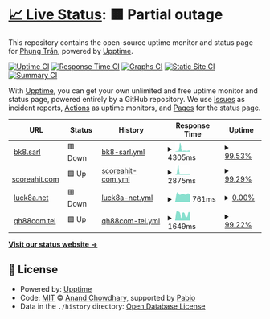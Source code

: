 # [📈 Live Status](https://phungtd.github.io/upptime): <!--live status--> **🟧 Partial outage**

This repository contains the open-source uptime monitor and status page for [Phụng Trần](https://phungtd.github.io/upptime), powered by [Upptime](https://github.com/upptime/upptime).

[![Uptime CI](https://github.com/phungtd/upptime/workflows/Uptime%20CI/badge.svg)](https://github.com/phungtd/upptime/actions?query=workflow%3A%22Uptime+CI%22)
[![Response Time CI](https://github.com/phungtd/upptime/workflows/Response%20Time%20CI/badge.svg)](https://github.com/phungtd/upptime/actions?query=workflow%3A%22Response+Time+CI%22)
[![Graphs CI](https://github.com/phungtd/upptime/workflows/Graphs%20CI/badge.svg)](https://github.com/phungtd/upptime/actions?query=workflow%3A%22Graphs+CI%22)
[![Static Site CI](https://github.com/phungtd/upptime/workflows/Static%20Site%20CI/badge.svg)](https://github.com/phungtd/upptime/actions?query=workflow%3A%22Static+Site+CI%22)
[![Summary CI](https://github.com/phungtd/upptime/workflows/Summary%20CI/badge.svg)](https://github.com/phungtd/upptime/actions?query=workflow%3A%22Summary+CI%22)

With [Upptime](https://upptime.js.org), you can get your own unlimited and free uptime monitor and status page, powered entirely by a GitHub repository. We use [Issues](https://github.com/phungtd/upptime/issues) as incident reports, [Actions](https://github.com/phungtd/upptime/actions) as uptime monitors, and [Pages](https://phungtd.github.io/upptime) for the status page.

<!--start: status pages-->
<!-- This summary is generated by Upptime (https://github.com/upptime/upptime) -->
<!-- Do not edit this manually, your changes will be overwritten -->
<!-- prettier-ignore -->
| URL | Status | History | Response Time | Uptime |
| --- | ------ | ------- | ------------- | ------ |
| <img alt="" src="https://icons.duckduckgo.com/ip3/bk8.sarl.ico" height="13"> [bk8.sarl](https://bk8.sarl) | 🟥 Down | [bk8-sarl.yml](https://github.com/phungtd/upptime/commits/HEAD/history/bk8-sarl.yml) | <details><summary><img alt="Response time graph" src="./graphs/bk8-sarl/response-time-week.png" height="20"> 4305ms</summary><br><a href="https://uptime.web7m.com/history/bk8-sarl"><img alt="Response time 1284" src="https://img.shields.io/endpoint?url=https%3A%2F%2Fraw.githubusercontent.com%2Fphungtd%2Fupptime%2FHEAD%2Fapi%2Fbk8-sarl%2Fresponse-time.json"></a><br><a href="https://uptime.web7m.com/history/bk8-sarl"><img alt="24-hour response time 1804" src="https://img.shields.io/endpoint?url=https%3A%2F%2Fraw.githubusercontent.com%2Fphungtd%2Fupptime%2FHEAD%2Fapi%2Fbk8-sarl%2Fresponse-time-day.json"></a><br><a href="https://uptime.web7m.com/history/bk8-sarl"><img alt="7-day response time 4305" src="https://img.shields.io/endpoint?url=https%3A%2F%2Fraw.githubusercontent.com%2Fphungtd%2Fupptime%2FHEAD%2Fapi%2Fbk8-sarl%2Fresponse-time-week.json"></a><br><a href="https://uptime.web7m.com/history/bk8-sarl"><img alt="30-day response time 2291" src="https://img.shields.io/endpoint?url=https%3A%2F%2Fraw.githubusercontent.com%2Fphungtd%2Fupptime%2FHEAD%2Fapi%2Fbk8-sarl%2Fresponse-time-month.json"></a><br><a href="https://uptime.web7m.com/history/bk8-sarl"><img alt="1-year response time 1284" src="https://img.shields.io/endpoint?url=https%3A%2F%2Fraw.githubusercontent.com%2Fphungtd%2Fupptime%2FHEAD%2Fapi%2Fbk8-sarl%2Fresponse-time-year.json"></a></details> | <details><summary><a href="https://uptime.web7m.com/history/bk8-sarl">99.53%</a></summary><a href="https://uptime.web7m.com/history/bk8-sarl"><img alt="All-time uptime 99.31%" src="https://img.shields.io/endpoint?url=https%3A%2F%2Fraw.githubusercontent.com%2Fphungtd%2Fupptime%2FHEAD%2Fapi%2Fbk8-sarl%2Fuptime.json"></a><br><a href="https://uptime.web7m.com/history/bk8-sarl"><img alt="24-hour uptime 99.99%" src="https://img.shields.io/endpoint?url=https%3A%2F%2Fraw.githubusercontent.com%2Fphungtd%2Fupptime%2FHEAD%2Fapi%2Fbk8-sarl%2Fuptime-day.json"></a><br><a href="https://uptime.web7m.com/history/bk8-sarl"><img alt="7-day uptime 99.53%" src="https://img.shields.io/endpoint?url=https%3A%2F%2Fraw.githubusercontent.com%2Fphungtd%2Fupptime%2FHEAD%2Fapi%2Fbk8-sarl%2Fuptime-week.json"></a><br><a href="https://uptime.web7m.com/history/bk8-sarl"><img alt="30-day uptime 99.89%" src="https://img.shields.io/endpoint?url=https%3A%2F%2Fraw.githubusercontent.com%2Fphungtd%2Fupptime%2FHEAD%2Fapi%2Fbk8-sarl%2Fuptime-month.json"></a><br><a href="https://uptime.web7m.com/history/bk8-sarl"><img alt="1-year uptime 99.31%" src="https://img.shields.io/endpoint?url=https%3A%2F%2Fraw.githubusercontent.com%2Fphungtd%2Fupptime%2FHEAD%2Fapi%2Fbk8-sarl%2Fuptime-year.json"></a></details>
| <img alt="" src="https://icons.duckduckgo.com/ip3/scoreahit.com.ico" height="13"> [scoreahit.com](https://scoreahit.com) | 🟩 Up | [scoreahit-com.yml](https://github.com/phungtd/upptime/commits/HEAD/history/scoreahit-com.yml) | <details><summary><img alt="Response time graph" src="./graphs/scoreahit-com/response-time-week.png" height="20"> 2875ms</summary><br><a href="https://uptime.web7m.com/history/scoreahit-com"><img alt="Response time 1176" src="https://img.shields.io/endpoint?url=https%3A%2F%2Fraw.githubusercontent.com%2Fphungtd%2Fupptime%2FHEAD%2Fapi%2Fscoreahit-com%2Fresponse-time.json"></a><br><a href="https://uptime.web7m.com/history/scoreahit-com"><img alt="24-hour response time 1104" src="https://img.shields.io/endpoint?url=https%3A%2F%2Fraw.githubusercontent.com%2Fphungtd%2Fupptime%2FHEAD%2Fapi%2Fscoreahit-com%2Fresponse-time-day.json"></a><br><a href="https://uptime.web7m.com/history/scoreahit-com"><img alt="7-day response time 2875" src="https://img.shields.io/endpoint?url=https%3A%2F%2Fraw.githubusercontent.com%2Fphungtd%2Fupptime%2FHEAD%2Fapi%2Fscoreahit-com%2Fresponse-time-week.json"></a><br><a href="https://uptime.web7m.com/history/scoreahit-com"><img alt="30-day response time 1560" src="https://img.shields.io/endpoint?url=https%3A%2F%2Fraw.githubusercontent.com%2Fphungtd%2Fupptime%2FHEAD%2Fapi%2Fscoreahit-com%2Fresponse-time-month.json"></a><br><a href="https://uptime.web7m.com/history/scoreahit-com"><img alt="1-year response time 1176" src="https://img.shields.io/endpoint?url=https%3A%2F%2Fraw.githubusercontent.com%2Fphungtd%2Fupptime%2FHEAD%2Fapi%2Fscoreahit-com%2Fresponse-time-year.json"></a></details> | <details><summary><a href="https://uptime.web7m.com/history/scoreahit-com">99.29%</a></summary><a href="https://uptime.web7m.com/history/scoreahit-com"><img alt="All-time uptime 91.57%" src="https://img.shields.io/endpoint?url=https%3A%2F%2Fraw.githubusercontent.com%2Fphungtd%2Fupptime%2FHEAD%2Fapi%2Fscoreahit-com%2Fuptime.json"></a><br><a href="https://uptime.web7m.com/history/scoreahit-com"><img alt="24-hour uptime 100.00%" src="https://img.shields.io/endpoint?url=https%3A%2F%2Fraw.githubusercontent.com%2Fphungtd%2Fupptime%2FHEAD%2Fapi%2Fscoreahit-com%2Fuptime-day.json"></a><br><a href="https://uptime.web7m.com/history/scoreahit-com"><img alt="7-day uptime 99.29%" src="https://img.shields.io/endpoint?url=https%3A%2F%2Fraw.githubusercontent.com%2Fphungtd%2Fupptime%2FHEAD%2Fapi%2Fscoreahit-com%2Fuptime-week.json"></a><br><a href="https://uptime.web7m.com/history/scoreahit-com"><img alt="30-day uptime 99.77%" src="https://img.shields.io/endpoint?url=https%3A%2F%2Fraw.githubusercontent.com%2Fphungtd%2Fupptime%2FHEAD%2Fapi%2Fscoreahit-com%2Fuptime-month.json"></a><br><a href="https://uptime.web7m.com/history/scoreahit-com"><img alt="1-year uptime 91.57%" src="https://img.shields.io/endpoint?url=https%3A%2F%2Fraw.githubusercontent.com%2Fphungtd%2Fupptime%2FHEAD%2Fapi%2Fscoreahit-com%2Fuptime-year.json"></a></details>
| <img alt="" src="https://icons.duckduckgo.com/ip3/luck8a.net.ico" height="13"> [luck8a.net](https://luck8a.net) | 🟥 Down | [luck8a-net.yml](https://github.com/phungtd/upptime/commits/HEAD/history/luck8a-net.yml) | <details><summary><img alt="Response time graph" src="./graphs/luck8a-net/response-time-week.png" height="20"> 761ms</summary><br><a href="https://uptime.web7m.com/history/luck8a-net"><img alt="Response time 2036" src="https://img.shields.io/endpoint?url=https%3A%2F%2Fraw.githubusercontent.com%2Fphungtd%2Fupptime%2FHEAD%2Fapi%2Fluck8a-net%2Fresponse-time.json"></a><br><a href="https://uptime.web7m.com/history/luck8a-net"><img alt="24-hour response time 658" src="https://img.shields.io/endpoint?url=https%3A%2F%2Fraw.githubusercontent.com%2Fphungtd%2Fupptime%2FHEAD%2Fapi%2Fluck8a-net%2Fresponse-time-day.json"></a><br><a href="https://uptime.web7m.com/history/luck8a-net"><img alt="7-day response time 761" src="https://img.shields.io/endpoint?url=https%3A%2F%2Fraw.githubusercontent.com%2Fphungtd%2Fupptime%2FHEAD%2Fapi%2Fluck8a-net%2Fresponse-time-week.json"></a><br><a href="https://uptime.web7m.com/history/luck8a-net"><img alt="30-day response time 1209" src="https://img.shields.io/endpoint?url=https%3A%2F%2Fraw.githubusercontent.com%2Fphungtd%2Fupptime%2FHEAD%2Fapi%2Fluck8a-net%2Fresponse-time-month.json"></a><br><a href="https://uptime.web7m.com/history/luck8a-net"><img alt="1-year response time 2036" src="https://img.shields.io/endpoint?url=https%3A%2F%2Fraw.githubusercontent.com%2Fphungtd%2Fupptime%2FHEAD%2Fapi%2Fluck8a-net%2Fresponse-time-year.json"></a></details> | <details><summary><a href="https://uptime.web7m.com/history/luck8a-net">0.00%</a></summary><a href="https://uptime.web7m.com/history/luck8a-net"><img alt="All-time uptime 80.27%" src="https://img.shields.io/endpoint?url=https%3A%2F%2Fraw.githubusercontent.com%2Fphungtd%2Fupptime%2FHEAD%2Fapi%2Fluck8a-net%2Fuptime.json"></a><br><a href="https://uptime.web7m.com/history/luck8a-net"><img alt="24-hour uptime 0.00%" src="https://img.shields.io/endpoint?url=https%3A%2F%2Fraw.githubusercontent.com%2Fphungtd%2Fupptime%2FHEAD%2Fapi%2Fluck8a-net%2Fuptime-day.json"></a><br><a href="https://uptime.web7m.com/history/luck8a-net"><img alt="7-day uptime 0.00%" src="https://img.shields.io/endpoint?url=https%3A%2F%2Fraw.githubusercontent.com%2Fphungtd%2Fupptime%2FHEAD%2Fapi%2Fluck8a-net%2Fuptime-week.json"></a><br><a href="https://uptime.web7m.com/history/luck8a-net"><img alt="30-day uptime 67.51%" src="https://img.shields.io/endpoint?url=https%3A%2F%2Fraw.githubusercontent.com%2Fphungtd%2Fupptime%2FHEAD%2Fapi%2Fluck8a-net%2Fuptime-month.json"></a><br><a href="https://uptime.web7m.com/history/luck8a-net"><img alt="1-year uptime 80.27%" src="https://img.shields.io/endpoint?url=https%3A%2F%2Fraw.githubusercontent.com%2Fphungtd%2Fupptime%2FHEAD%2Fapi%2Fluck8a-net%2Fuptime-year.json"></a></details>
| <img alt="" src="https://icons.duckduckgo.com/ip3/qh88com.tel.ico" height="13"> [qh88com.tel](https://qh88com.tel) | 🟩 Up | [qh88com-tel.yml](https://github.com/phungtd/upptime/commits/HEAD/history/qh88com-tel.yml) | <details><summary><img alt="Response time graph" src="./graphs/qh88com-tel/response-time-week.png" height="20"> 1649ms</summary><br><a href="https://uptime.web7m.com/history/qh88com-tel"><img alt="Response time 1300" src="https://img.shields.io/endpoint?url=https%3A%2F%2Fraw.githubusercontent.com%2Fphungtd%2Fupptime%2FHEAD%2Fapi%2Fqh88com-tel%2Fresponse-time.json"></a><br><a href="https://uptime.web7m.com/history/qh88com-tel"><img alt="24-hour response time 1823" src="https://img.shields.io/endpoint?url=https%3A%2F%2Fraw.githubusercontent.com%2Fphungtd%2Fupptime%2FHEAD%2Fapi%2Fqh88com-tel%2Fresponse-time-day.json"></a><br><a href="https://uptime.web7m.com/history/qh88com-tel"><img alt="7-day response time 1649" src="https://img.shields.io/endpoint?url=https%3A%2F%2Fraw.githubusercontent.com%2Fphungtd%2Fupptime%2FHEAD%2Fapi%2Fqh88com-tel%2Fresponse-time-week.json"></a><br><a href="https://uptime.web7m.com/history/qh88com-tel"><img alt="30-day response time 1488" src="https://img.shields.io/endpoint?url=https%3A%2F%2Fraw.githubusercontent.com%2Fphungtd%2Fupptime%2FHEAD%2Fapi%2Fqh88com-tel%2Fresponse-time-month.json"></a><br><a href="https://uptime.web7m.com/history/qh88com-tel"><img alt="1-year response time 1300" src="https://img.shields.io/endpoint?url=https%3A%2F%2Fraw.githubusercontent.com%2Fphungtd%2Fupptime%2FHEAD%2Fapi%2Fqh88com-tel%2Fresponse-time-year.json"></a></details> | <details><summary><a href="https://uptime.web7m.com/history/qh88com-tel">99.22%</a></summary><a href="https://uptime.web7m.com/history/qh88com-tel"><img alt="All-time uptime 67.26%" src="https://img.shields.io/endpoint?url=https%3A%2F%2Fraw.githubusercontent.com%2Fphungtd%2Fupptime%2FHEAD%2Fapi%2Fqh88com-tel%2Fuptime.json"></a><br><a href="https://uptime.web7m.com/history/qh88com-tel"><img alt="24-hour uptime 100.00%" src="https://img.shields.io/endpoint?url=https%3A%2F%2Fraw.githubusercontent.com%2Fphungtd%2Fupptime%2FHEAD%2Fapi%2Fqh88com-tel%2Fuptime-day.json"></a><br><a href="https://uptime.web7m.com/history/qh88com-tel"><img alt="7-day uptime 99.22%" src="https://img.shields.io/endpoint?url=https%3A%2F%2Fraw.githubusercontent.com%2Fphungtd%2Fupptime%2FHEAD%2Fapi%2Fqh88com-tel%2Fuptime-week.json"></a><br><a href="https://uptime.web7m.com/history/qh88com-tel"><img alt="30-day uptime 99.82%" src="https://img.shields.io/endpoint?url=https%3A%2F%2Fraw.githubusercontent.com%2Fphungtd%2Fupptime%2FHEAD%2Fapi%2Fqh88com-tel%2Fuptime-month.json"></a><br><a href="https://uptime.web7m.com/history/qh88com-tel"><img alt="1-year uptime 67.26%" src="https://img.shields.io/endpoint?url=https%3A%2F%2Fraw.githubusercontent.com%2Fphungtd%2Fupptime%2FHEAD%2Fapi%2Fqh88com-tel%2Fuptime-year.json"></a></details>

<!--end: status pages-->

[**Visit our status website →**](https://phungtd.github.io/upptime)

## 📄 License

- Powered by: [Upptime](https://github.com/upptime/upptime)
- Code: [MIT](./LICENSE) © [Anand Chowdhary](https://anandchowdhary.com), supported by [Pabio](https://pabio.com)
- Data in the `./history` directory: [Open Database License](https://opendatacommons.org/licenses/odbl/1-0/)
